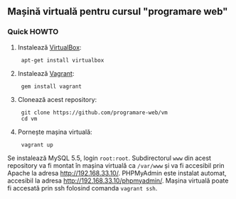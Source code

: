 ## Mașină virtuală pentru cursul "programare web"


### Quick HOWTO

1. Instalează [VirtualBox](https://www.virtualbox.org):

        apt-get install virtualbox

2. Instalează [Vagrant](http://www.vagrantup.com/):

        gem install vagrant

3. Clonează acest repository:

        git clone https://github.com/programare-web/vm
        cd vm

4. Pornește mașina virtuală:

        vagrant up


Se instalează MySQL 5.5, login `root:root`.  Subdirectorul `www` din
acest repository va fi montat în mașina virtuală
ca `/var/www` și va fi accesibil prin Apache la adresa
http://192.168.33.10/.  PHPMyAdmin este instalat automat, accesibil la
adresa http://192.168.33.10/phpmyadmin/.  Mașina virtuală poate fi
accesată prin ssh folosind comanda `vagrant ssh`.

